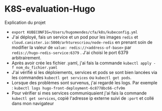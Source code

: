 # K8S-evaluation-Hugo
Explication du projet

- ``` export KUBECONFIG=/Users/hugomendes/cfa/k8s/kubeconfig.yml ```
- J'ai déployé, fais un service et un pod pour les images `redis` et ``` cloud.canister.io:5000/arhturescriou/node-redis ```
en prenant soin de modifier la valeur de `value: redis://<address-of-base>` par `redis://hugo-redis-service:6379` .
J'ai choisi le port 6379 arbitrairement.
- Après avoir crée les fichier .yaml, j'ai fais la commande `kubectl apply -f nom_du_fichier.yaml`
- J'ai vérifié si les déploiements, services et pods se sont bien lancées via les commandes `kubectl get services` ou `kubectl get pods`.
- Lorsque des problèmes sont survenus, j'ai regardé les logs. Par exemple : `kubectl logs hugo-front-deployment-6c8778bc66-cfv9m`
- Pour vérifier si mes services communiquaient j'ai fais la commande `kubectl get services`, copié l'adresse ip externe suivi de `:port` et collé dans mon navigateur
